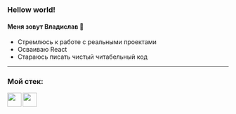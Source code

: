 ### Hellow world!
#### Меня зовут Владислав 👋 
- Стремлюсь к работе с реальными проектами
- Осваиваю React
- Стараюсь писать чистый читабельный код
---
### Мой стек:
<img align="left" height="32" width="32" src="https://simpleicons.org/icons/visualstudiocode.svg" />
<img align="left" height="32" width="32" src="https://simpleicons.org/icons/javascript.svg" />
